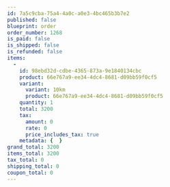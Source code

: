 ```yaml
---
id: 7a5c9cba-75a4-4a0c-a0e3-4bc465b3b7e2
published: false
blueprint: order
order_number: 1268
is_paid: false
is_shipped: false
is_refunded: false
items:
  -
    id: 98ebd32d-cdbe-4365-873a-9e1840134cbc
    product: 66e767a9-ee34-4dc4-8681-d09bb59f0cf5
    variant:
      variant: 10km
      product: 66e767a9-ee34-4dc4-8681-d09bb59f0cf5
    quantity: 1
    total: 3200
    tax:
      amount: 0
      rate: 0
      price_includes_tax: true
    metadata: {  }
grand_total: 3200
items_total: 3200
tax_total: 0
shipping_total: 0
coupon_total: 0
---
```

